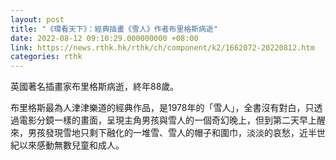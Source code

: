 ```yaml
---
layout: post
title: "《環看天下》：經典插畫《雪人》作者布里格斯病逝"
date: 2022-08-12 09:10:29.000000000 +08:00
link: https://news.rthk.hk/rthk/ch/component/k2/1662072-20220812.htm
categories: rthk
---
```


英國著名插畫家布里格斯病逝，終年88歲。

布里格斯最為人津津樂道的經典作品，是1978年的「雪人」，全書沒有對白，只透過電影分鏡一樣的畫面，呈現主角男孩與雪人的一個奇幻晚上，但到第二天早上醒來，男孩發現雪地只剩下融化的一堆雪、雪人的帽子和圍巾，淡淡的哀愁，近半世紀以來感動無數兒童和成人。
